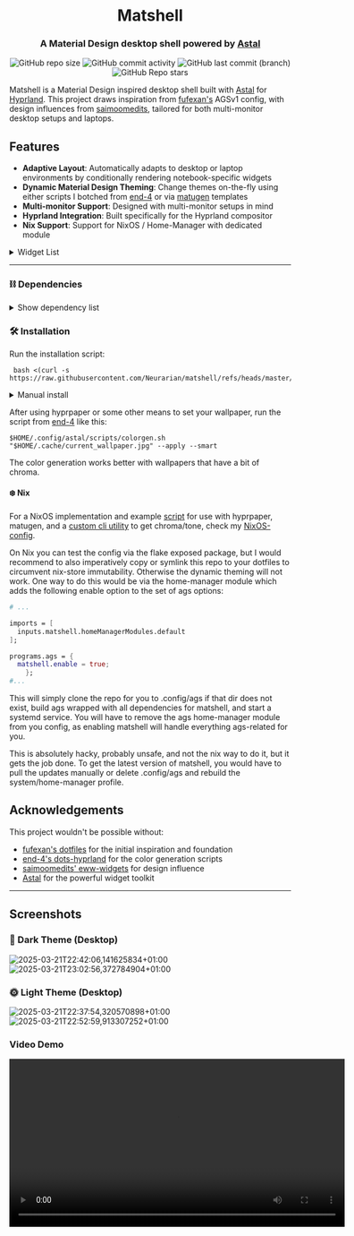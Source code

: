 <div align="center">
  
# Matshell 
### A Material Design desktop shell powered by [Astal](https://github.com/Aylur/astal)

![GitHub repo size](https://img.shields.io/github/repo-size/neurarian/matshell?style=for-the-badge&logo=gitlfs&logoColor=%23FFDBC9&labelColor=%2346362d&color=%23FFDBC9)
![GitHub commit activity](https://img.shields.io/github/commit-activity/m/neurarian/matshell?style=for-the-badge&logo=git&logoColor=%23FFB68D&labelColor=%2346362d&color=%23FFB68D)
![GitHub last commit (branch)](https://img.shields.io/github/last-commit/neurarian/matshell/master?style=for-the-badge&logo=git&logoColor=%23EDBD92&labelColor=%2346362d&color=%23EDBD92)
![GitHub Repo stars](https://img.shields.io/github/stars/neurarian/matshell?style=for-the-badge&logo=github&logoColor=%23ECBF78&labelColor=%2346362d&color=%23ECBF78)

</div>

Matshell is a Material Design inspired desktop shell built with [Astal](https://github.com/Aylur/astal) for [Hyprland](https://github.com/hyprwm/Hyprland). This project draws inspiration from [fufexan's](https://github.com/fufexan/dotfiles) AGSv1 config, with design influences from [saimoomedits](https://github.com/saimoomedits/eww-widgets), tailored for both multi-monitor desktop setups and laptops.

## Features

- **Adaptive Layout**: Automatically adapts to desktop or laptop environments by conditionally rendering notebook-specific widgets
- **Dynamic Material Design Theming**: Change themes on-the-fly using either scripts I botched from [end-4](https://github.com/end-4/dots-hyprland) or via [matugen](https://github.com/InioX/matugen) templates
- **Multi-monitor Support**: Designed with multi-monitor setups in mind
- **Hyprland Integration**: Built specifically for the Hyprland compositor
- **Nix Support**: Support for NixOS / Home-Manager with dedicated module

<details>
  <summary>Widget List</summary>

- Main Status Bar
- App Launcher
- Logout Menu
- Music Player with CAVA
- Notifications
- On Screen Display
- System Menu

</details>

______________________________________________________________________

### ⛓️ Dependencies

<details>
  <summary>Show dependency list</summary>

#### Required:

- astal
- ags
- glibtop
- hyprland
- adw-gtk3-git
- adwaita-icon-theme
- coreutils
- dart-sass
- imagemagick
- Material Symbols Outlined Font
- Fira Code Nerd Font
- ***For the end-4 scripts:***
  - python-materialyoucolor-git
  - gradience-git
  - python-libsass
  - python-material-color-utilities
  - python-build
  - python-pillow
  - python-pywal
  - python-setuptools-scm
  - python-wheel
- ***For matugen:***
  - matugen
  - [image-hct](https://github.com/Neurarian/NixOS-config/tree/master/packages/image-hct) (optional; for additional chroma/tone based theming)

#### Not required but launched by Astal widgets:

- gnome-control-center
- mission-center
- overskride
- pwvucontrol

</details>

### 🛠️ Installation

Run the installation script:

```console
 bash <(curl -s https://raw.githubusercontent.com/Neurarian/matshell/refs/heads/master/install.sh)
```

<details>
  <summary>Manual install</summary>

...Or do it manually by cloning this repo...

**❗Make sure to create a backup of your current config if you want to keep it❗**

```console
  git clone --depth 1 "https://github.com/Neurarian/matshell" "$XDG_CONFIG_HOME/ags/"
```

For the color generation with the end-4-scripts to work, run this command to create the necessary additional directories:

```console
mkdir -p $XDG_STATE_HOME/astal/{scss,user} $XDG_CACHE_HOME/astal/user/generated
```

</details>

After using hyprpaper or some other means to set your wallpaper, run the script from [end-4](https://github.com/end-4/dots-hyprland) like this:

```console
$HOME/.config/astal/scripts/colorgen.sh "$HOME/.cache/current_wallpaper.jpg" --apply --smart
```

The color generation works better with wallpapers that have a bit of chroma.

#### ❄️ Nix

For a NixOS implementation and example [script](https://github.com/Neurarian/NixOS-config/blob/master/home/Liqyid/common/optional/scripts/wal_set.nix) for use with hyprpaper, matugen, and a [custom cli utility](https://github.com/Neurarian/NixOS-config/tree/master/packages/image-hct) to get chroma/tone, check my [NixOS-config](https://github.com/Neurarian/NixOS-config).

On Nix you can test the config via the flake exposed package, but I would recommend to also imperatively copy or symlink this repo to your dotfiles to circumvent nix-store immutability. Otherwise the dynamic theming will not work. One way to do this would be via the home-manager module which adds the following enable option to the set of ags options:

```nix
# ...

imports = [
  inputs.matshell.homeManagerModules.default
];

programs.ags = {
  matshell.enable = true;
    };
#...

```

This will simply clone the repo for you to .config/ags if that dir does not exist, build ags wrapped with all dependencies for matshell, and start a systemd service. You will have to remove the ags home-manager module from you config, as enabling matshell will handle everything ags-related for you.

This is absolutely hacky, probably unsafe, and not the nix way to do it, but it gets the job done. To get the latest version of matshell, you would have to pull the updates manually or delete .config/ags and rebuild the system/home-manager profile.

## Acknowledgements

This project wouldn't be possible without:
- [fufexan's dotfiles](https://github.com/fufexan/dotfiles) for the initial inspiration and foundation
- [end-4's dots-hyprland](https://github.com/end-4/dots-hyprland) for the color generation scripts
- [saimoomedits' eww-widgets](https://github.com/saimoomedits/eww-widgets) for design influence
- [Astal](https://github.com/Aylur/astal) for the powerful widget toolkit

______________________________________________________________________

## Screenshots

### 🌚 Dark Theme (Desktop)
<p align="center">
  
![2025-03-21T22:42:06,141625834+01:00](https://github.com/user-attachments/assets/c6c66f14-35b1-418c-839c-e66fbdffbb3c)
![2025-03-21T23:02:56,372784904+01:00](https://github.com/user-attachments/assets/c10ab60a-c8e1-43e8-ad7a-9723437af4f1)



</p>

### 🌞 Light Theme (Desktop)
<p align="center">

![2025-03-21T22:37:54,320570898+01:00](https://github.com/user-attachments/assets/45bf6c1a-d931-40a1-8644-fd7ccbfb4f95)
![2025-03-21T22:52:59,913307252+01:00](https://github.com/user-attachments/assets/444a6624-9c36-412a-b265-2a887717c933)


</p>

### Video Demo
<p align="center">
  <video src="https://github.com/Neurarian/ags-bar/assets/110474238/3f01073e-552a-479b-99f9-d82647138e55" controls width="600"></video>
</p>
